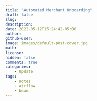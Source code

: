 ```yaml
---
title: "Automated Merchant Onboarding"
draft: false
slug:
description:
date: 2022-05-12T15:24:42-05:00
author:
github-user:
image: images/default-post-cover.jpg
math:
license:
hidden: false
comments: true
categories:
    - Update
tags:
    - notes
    - airflow
    - beam
---
```

